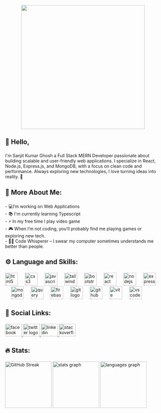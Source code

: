 <div align="center">
  <img height="400" src="https://i.ibb.co.com/1J651Lfm/wp2465915-javascript-wallpapers.png" />
</div>

###

<h2 align="left">👋 Hello,</h2>

###

<p align="left">I'm Sanjit Kumar Ghosh a Full Stack MERN Developer passionate about building scalable and user-friendly web applications. I specialize in React, Node.js, Express.js, and MongoDB, with a focus on clean code and performance. Always exploring new technologies, I love turning ideas into reality. 🚀</p>

###

<h2 align="left">🧐 More About Me:</h2>

###

<p align="left">- 💻I’m working on Web Applications<br>- 📚 I'm currently learning Typescript <br>- ⚡ In my free time I play video game<br>- 🎮 When I’m not coding, you’ll probably find me playing games or exploring new tech.<br>- 🧑‍💻 Code Whisperer – I swear my computer sometimes understands me better than people.</p>

###

<h2 align="left">⚙️ Language and Skills:</h2>

###

<div align="left">
  <img src="https://cdn.jsdelivr.net/gh/devicons/devicon/icons/html5/html5-original.svg" height="41" alt="html5 logo"  />
  <img width="15" />
  <img src="https://cdn.jsdelivr.net/gh/devicons/devicon/icons/css3/css3-original.svg" height="41" alt="css3 logo"  />
  <img width="15" />
  <img src="https://cdn.simpleicons.org/javascript/F7DF1E" height="41" alt="javascript logo"  />
  <img width="15" />
  <img src="https://cdn.simpleicons.org/tailwindcss/06B6D4" height="41" alt="tailwindcss logo"  />
  <img width="15" />
  <img src="https://cdn.jsdelivr.net/gh/devicons/devicon/icons/bootstrap/bootstrap-original.svg" height="41" alt="bootstrap logo"  />
  <img width="15" />
  <img src="https://cdn.jsdelivr.net/gh/devicons/devicon/icons/react/react-original.svg" height="41" alt="react logo"  />
  <img width="15" />
  <img src="https://cdn.simpleicons.org/nodedotjs/339933" height="41" alt="nodejs logo"  />
  <img width="15" />
  <img src="https://skillicons.dev/icons?i=express" height="41" alt="express logo"  />
  <img width="15" />
  <img src="https://cdn.jsdelivr.net/gh/devicons/devicon/icons/mongodb/mongodb-original.svg" height="41" alt="mongodb logo"  />
  <img width="15" />
  <img src="https://cdn.jsdelivr.net/gh/devicons/devicon/icons/jquery/jquery-original.svg" height="41" alt="jquery logo"  />
  <img width="15" />
  <img src="https://cdn.jsdelivr.net/gh/devicons/devicon/icons/firebase/firebase-plain.svg" height="41" alt="firebase logo"  />
  <img width="15" />
  <img src="https://cdn.jsdelivr.net/gh/devicons/devicon/icons/git/git-original.svg" height="41" alt="git logo"  />
  <img width="15" />
  <img src="https://skillicons.dev/icons?i=github" height="41" alt="github logo"  />
  <img width="15" />
  <img src="https://cdn.simpleicons.org/vite/646CFF" height="41" alt="vite logo"  />
  <img width="15" />
  <img src="https://cdn.jsdelivr.net/gh/devicons/devicon/icons/vscode/vscode-original.svg" height="41" alt="vscode logo"  />
</div>

###

<h2 align="left">🔗   Social Links:</h2>

###

<div align="left">
  <a href="https://www.facebook.com/sanjitweb" target="_blank">
    <img src="https://raw.githubusercontent.com/maurodesouza/profile-readme-generator/master/src/assets/icons/social/facebook/default.svg" width="54" height="40" alt="facebook logo"  />
  </a>
  <a href="https://x.com/sanjitweb" target="_blank">
    <img src="https://raw.githubusercontent.com/maurodesouza/profile-readme-generator/master/src/assets/icons/social/twitter/default.svg" width="54" height="40" alt="twitter logo"  />
  </a>
  <a href="https://www.linkedin.com/in/sanjitweb" target="_blank">
    <img src="https://raw.githubusercontent.com/maurodesouza/profile-readme-generator/master/src/assets/icons/social/linkedin/default.svg" width="54" height="40" alt="linkedin logo"  />
  </a>
  <a href="https://stackoverflow.com/users/26760605/sanjit-kumar-ghosh" target="_blank">
    <img src="https://raw.githubusercontent.com/maurodesouza/profile-readme-generator/master/src/assets/icons/social/stackoverflow/default.svg" width="54" height="40" alt="stackoverflow logo"  />
  </a>
</div>

###

<h2 align="left">🔥   Stats:</h2>

###

<div align="left">
 
  <img src="https://nirzak-streak-stats.vercel.app?user=sanjitgh&theme=react&mode=weekly" height="150" alt="GitHub Streak" />
  <img src="https://github-readme-stats.vercel.app/api?username=sanjitgh&hide_title=false&hide_rank=false&show_icons=true&include_all_commits=true&count_private=true&disable_animations=false&theme=react&locale=en&hide_border=false&order=1" height="150" alt="stats graph" />
   <img src="https://github-readme-stats.vercel.app/api/top-langs?username=sanjitgh&locale=en&hide_title=false&layout=compact&card_width=320&langs_count=6&theme=react&hide_border=false&order=2" height="150" alt="languages graph" />
</div>



###
